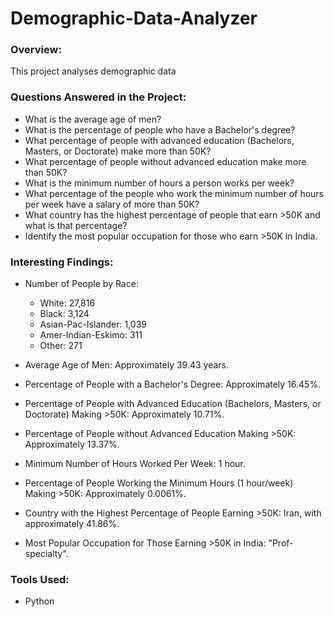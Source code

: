 # Demographic-Data-Analyzer


### Overview:

This project analyses demographic data


### Questions Answered in the Project:

- What is the average age of men?
- What is the percentage of people who have a Bachelor's degree?
- What percentage of people with advanced education (Bachelors, Masters, or Doctorate) make more than 50K?
- What percentage of people without advanced education make more than 50K?
- What is the minimum number of hours a person works per week?
- What percentage of the people who work the minimum number of hours per week have a salary of more than 50K?
- What country has the highest percentage of people that earn >50K and what is that percentage?
- Identify the most popular occupation for those who earn >50K in India.


### Interesting Findings: 

- Number of People by Race:
  - White: 27,816
  - Black: 3,124
  - Asian-Pac-Islander: 1,039
  - Amer-Indian-Eskimo: 311
  - Other: 271
    
- Average Age of Men: Approximately 39.43 years.
- Percentage of People with a Bachelor's Degree: Approximately 16.45%.
- Percentage of People with Advanced Education (Bachelors, Masters, or Doctorate) Making >50K: Approximately 10.71%.
- Percentage of People without Advanced Education Making >50K: Approximately 13.37%.
- Minimum Number of Hours Worked Per Week: 1 hour.
- Percentage of People Working the Minimum Hours (1 hour/week) Making >50K: Approximately 0.0061%.
- Country with the Highest Percentage of People Earning >50K: Iran, with approximately 41.86%.
- Most Popular Occupation for Those Earning >50K in India: "Prof-specialty".


### Tools Used:

- Python
  
